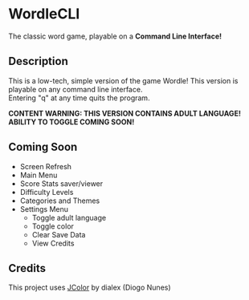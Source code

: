 
# WordleCLI

The classic word game, playable on a **Command Line Interface!**

## Description

This is a low-tech, simple version of the game Wordle! This version is playable on any command line interface.  
Entering "q" at any time quits the program.  

**CONTENT WARNING: THIS VERSION CONTAINS ADULT LANGUAGE! ABILITY TO TOGGLE COMING SOON!**

## Coming Soon

- Screen Refresh
- Main Menu
- Score Stats saver/viewer
- Difficulty Levels
- Categories and Themes
- Settings Menu
    - Toggle adult language
    - Toggle color
    - Clear Save Data
    - View Credits

## Credits

This project uses [JColor](https://github.com/dialex/JColor "https://github.com/dialex/JColor") by dialex (Diogo Nunes)